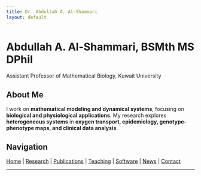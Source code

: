 ```yaml
---
title: Dr. Abdullah A. Al-Shammari
layout: default
---
```


# **Abdullah A. Al-Shammari, BSMth MS DPhil**  
Assistant Professor of Mathematical Biology, Kuwait University  

## **About Me**  
I work on **mathematical modeling and dynamical systems**, focusing on **biological and physiological applications**. My research explores **heterogeneous systems** in **oxygen transport, epidemiology, genotype-phenotype maps, and clinical data analysis**.  

## **Navigation**  
[Home](index.md) | [Research](_pages/research.md) | [Publications](_pages/publications.md) | [Teaching](_pages/teaching.md) | [Software](_pages/software.md) | [News](_pages/news.md) | [Contact](_pages/contact.md)  

---
